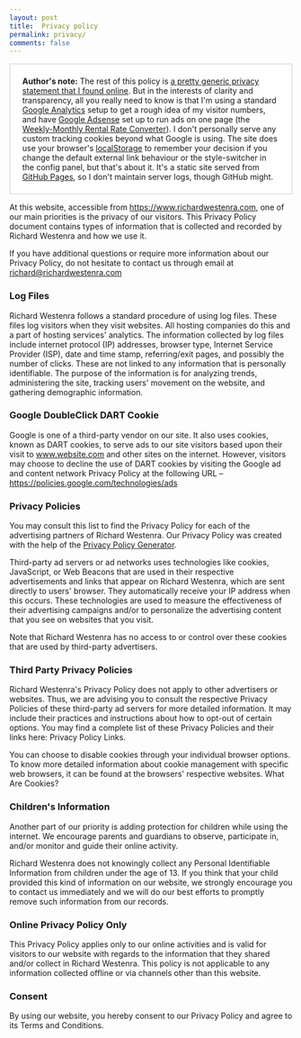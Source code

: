 ```yaml
---
layout: post
title:  Privacy policy
permalink: privacy/
comments: false
---
```

<style>
  .privacy-note {
    padding: 0.5em 1.5em;
    margin: 1em 0;
    background: rgba(255,255,255,0.4);
    border: 2px solid rgba(0,0,0,0.1);
  }
</style>
<aside class="privacy-note">
  <p><strong>Author's note:</strong> The rest of this policy is <a href="https://www.privacypolicygenerator.info/live.php?token=BHwc8erjEw8KM6IlUykoJDS1UGjvuh9l">a pretty generic privacy statement that I found online</a>. But in the interests of clarity and transparency, all you really need to know is that I'm using a standard <a href="http://analytics.google.com/">Google Analytics</a> setup to get a rough idea of my visitor numbers, and have <a href="https://www.google.com/adsense">Google Adsense</a> set up to run ads on one page (the <a href="/weekly-monthly-rental-rate-converter/">Weekly-Monthly Rental Rate Converter</a>). I don't personally serve any custom tracking cookies beyond what Google is using. The site does use your browser's <a href="https://developer.mozilla.org/en-US/docs/Web/API/Window/localStorage">localStorage</a> to remember your decision if you change the default external link behaviour or the style-switcher in the config panel, but that's about it. It's a static site served from <a href="https://pages.github.com/">GitHub Pages</a>, so I don't maintain server logs, though GitHub might.</p>
</aside>

At this website, accessible from <a href="https://www.richardwestenra.com">https://www.richardwestenra.com</a>, one of our main priorities is the privacy of our visitors. This Privacy Policy document contains types of information that is collected and recorded by Richard Westenra and how we use it.

If you have additional questions or require more information about our Privacy Policy, do not hesitate to contact us through email at richard@richardwestenra.com

### Log Files

Richard Westenra follows a standard procedure of using log files. These files log visitors when they visit websites. All hosting companies do this and a part of hosting services' analytics. The information collected by log files include internet protocol (IP) addresses, browser type, Internet Service Provider (ISP), date and time stamp, referring/exit pages, and possibly the number of clicks. These are not linked to any information that is personally identifiable. The purpose of the information is for analyzing trends, administering the site, tracking users' movement on the website, and gathering demographic information.


### Google DoubleClick DART Cookie

Google is one of a third-party vendor on our site. It also uses cookies, known as DART cookies, to serve ads to our site visitors based upon their visit to www.website.com and other sites on the internet. However, visitors may choose to decline the use of DART cookies by visiting the Google ad and content network Privacy Policy at the following URL – <a href="https://policies.google.com/technologies/ads">https://policies.google.com/technologies/ads</a>


### Privacy Policies

You may consult this list to find the Privacy Policy for each of the advertising partners of Richard Westenra. Our Privacy Policy was created with the help of the <a href="https://www.privacypolicygenerator.info">Privacy Policy Generator</a>.

Third-party ad servers or ad networks uses technologies like cookies, JavaScript, or Web Beacons that are used in their respective advertisements and links that appear on Richard Westenra, which are sent directly to users' browser. They automatically receive your IP address when this occurs. These technologies are used to measure the effectiveness of their advertising campaigns and/or to personalize the advertising content that you see on websites that you visit.

Note that Richard Westenra has no access to or control over these cookies that are used by third-party advertisers.

### Third Party Privacy Policies

Richard Westenra's Privacy Policy does not apply to other advertisers or websites. Thus, we are advising you to consult the respective Privacy Policies of these third-party ad servers for more detailed information. It may include their practices and instructions about how to opt-out of certain options. You may find a complete list of these Privacy Policies and their links here: Privacy Policy Links.

You can choose to disable cookies through your individual browser options. To know more detailed information about cookie management with specific web browsers, it can be found at the browsers' respective websites. What Are Cookies?

### Children's Information

Another part of our priority is adding protection for children while using the internet. We encourage parents and guardians to observe, participate in, and/or monitor and guide their online activity.

Richard Westenra does not knowingly collect any Personal Identifiable Information from children under the age of 13. If you think that your child provided this kind of information on our website, we strongly encourage you to contact us immediately and we will do our best efforts to promptly remove such information from our records.

### Online Privacy Policy Only

This Privacy Policy applies only to our online activities and is valid for visitors to our website with regards to the information that they shared and/or collect in Richard Westenra. This policy is not applicable to any information collected offline or via channels other than this website.

### Consent

By using our website, you hereby consent to our Privacy Policy and agree to its Terms and Conditions.
